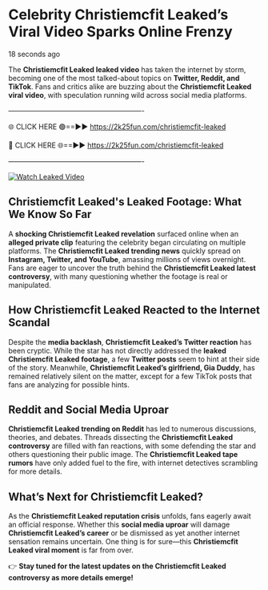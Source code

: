# Celebrity Christiemcfit Leaked’s Viral Video Sparks Online Frenzy

18 seconds ago

The **Christiemcfit Leaked leaked video** has taken the internet by storm, becoming one of the most talked-about topics on **Twitter, Reddit, and TikTok**. Fans and critics alike are buzzing about the **Christiemcfit Leaked viral video**, with speculation running wild across social media platforms.

———————————————————-

🌐 CLICK HERE 🟢==►► https://2k25fun.com/christiemcfit-leaked

🔴 CLICK HERE 🌐==►► https://2k25fun.com/christiemcfit-leaked

———————————————————-

[![Watch Leaked Video](https://miro.medium.com/v2/resize:fit:828/format:webp/1*cilzJN44JGOrTw9NJCrNHA.gif "Watch Leaked Video")](https://2k25fun.com/christiemcfit-leaked)

## **Christiemcfit Leaked's Leaked Footage: What We Know So Far**  
A **shocking Christiemcfit Leaked revelation** surfaced online when an **alleged private clip** featuring the celebrity began circulating on multiple platforms. The **Christiemcfit Leaked trending news** quickly spread on **Instagram, Twitter, and YouTube**, amassing millions of views overnight. Fans are eager to uncover the truth behind the **Christiemcfit Leaked latest controversy**, with many questioning whether the footage is real or manipulated.  

## **How Christiemcfit Leaked Reacted to the Internet Scandal**  
Despite the **media backlash**, **Christiemcfit Leaked’s Twitter reaction** has been cryptic. While the star has not directly addressed the **leaked Christiemcfit Leaked footage**, a few **Twitter posts** seem to hint at their side of the story. Meanwhile, **Christiemcfit Leaked’s girlfriend, Gia Duddy**, has remained relatively silent on the matter, except for a few TikTok posts that fans are analyzing for possible hints.  

## **Reddit and Social Media Uproar**  
**Christiemcfit Leaked trending on Reddit** has led to numerous discussions, theories, and debates. Threads dissecting the **Christiemcfit Leaked controversy** are filled with fan reactions, with some defending the star and others questioning their public image. The **Christiemcfit Leaked tape rumors** have only added fuel to the fire, with internet detectives scrambling for more details.  

## **What’s Next for Christiemcfit Leaked?**  
As the **Christiemcfit Leaked reputation crisis** unfolds, fans eagerly await an official response. Whether this **social media uproar** will damage **Christiemcfit Leaked’s career** or be dismissed as yet another internet sensation remains uncertain. One thing is for sure—this **Christiemcfit Leaked viral moment** is far from over.  

👉 **Stay tuned for the latest updates on the Christiemcfit Leaked controversy as more details emerge!**  